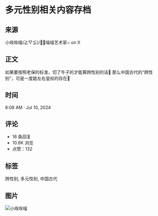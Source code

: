 # 多元性别相关内容存档

## 来源
小咴咴喵(⁠≧⁠▽⁠≦⁠)/🏳️‍⚧️喵喵艺术家~ on X

## 正文
如果要按照老保的标准，切了牛子的才能算跨性别的话🤣 那么中国古代的“跨性别”，可是一度能左右皇权的存在🤣

## 时间
8:08 AM · Jul 10, 2024

## 评论
- 16 条回复
- 10.6K 浏览
- 点赞：132

## 标签
跨性别, 多元性别, 中国古代

## 图片
![小咴咴喵](https://pbs.twimg.com/profile_images/1805817537021853699/IF42qnFS_normal.jpg)


